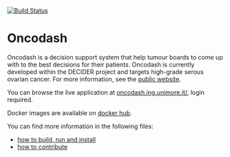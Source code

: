 <a  href="https://oncodash.github.io/oncodash/"><img  src="https://github.com/oncodash/oncodash/actions/workflows/build-docs.yml/badge.svg"  alt="Build Status"/></a></td>

# Oncodash

Oncodash is a decision support system that help tumour boards to come up with to the best decisions for their patients.
Oncodash is currently developed within the DECIDER project and targets high-grade serous ovarian cancer.
For more information, see the [public website](https://oncodash.github.io/oncodash/).

You can browse the live application at [oncodash.ing.unimore.it/](https://oncodash.ing.unimore.it/), login required.

Docker images are available on [docker hub](https://hub.docker.com/r/oncodash/nodeserver).

You can find more information in the following files:

- [how to build, run and install](https://github.com/oncodash/oncodash/blob/main/INSTALL.md)
- [how to contribute](https://github.com/oncodash/oncodash/blob/main/CONTRIBUTING.md)
